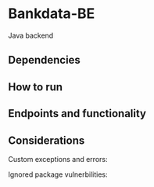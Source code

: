 # Bankdata-BE
Java backend

## Dependencies


## How to run

## Endpoints and functionality

## Considerations
Custom exceptions and errors:

Ignored package vulnerbilities:
